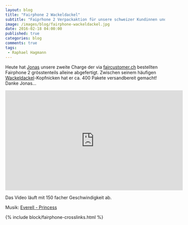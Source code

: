 ```yaml
---
layout: blog
title: "Fairphone 2 Wackeldackel"
subtitle: "Faiprhone 2 Verpackaktion für unsere schweizer Kundinnen und Kunden mit 150 fache Geschwindigkeit aufgenommen."
image: /images/blog/fairphone-wackeldackel.jpg
date: 2016-02-18 04:00:00
published: true
categories: blog
comments: true
tags:
 - Raphael Hagmann
---
```

Heute hat [Jonas](/ueber-uns/team/jonas-leimgruber/) unsere zweite Charge der via [faircustomer.ch](http://fairphone.faircustomer.ch/) bestellten Fairphone 2 grösstenteils alleine abgefertigt. Zwischen seinem häufigen [Wackeldackel](https://de.wikipedia.org/wiki/Wackeldackel)-Kopfnicken hat er ca. 400 Pakete versandbereit gemacht! Danke Jonas...

<iframe width="560" height="315" src="https://www.youtube.com/embed/uDFboC6VELY" frameborder="0" allowfullscreen></iframe>

Das Video läuft mit 150 facher Geschwindigkeit ab.

Musik: [Everell - Princess](https://soundcloud.com/everell/princess)

{% include block/fairphone-crosslinks.html %}